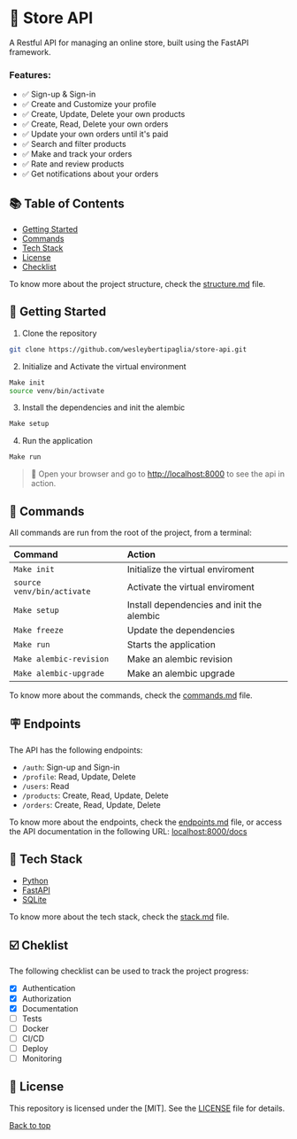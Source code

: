 # 🏪 Store API
A Restful API for managing an online store, built using the FastAPI framework.

### Features:

- ✅ Sign-up & Sign-in
- ✅ Create and Customize your profile
- ✅ Create, Update, Delete your own products
- ✅ Create, Read, Delete your own orders
- ✅ Update your own orders until it's paid
- ✅ Search and filter products
- ✅ Make and track your orders
- ✅ Rate and review products
- ✅ Get notifications about your orders

## 📚 Table of Contents
- [Getting Started](#getting-started)
- [Commands](#-commands)
- [Tech Stack](#-tech-stack)
- [License](#-license)
- [Checklist](#-checklist)

To know more about the project structure, check the [structure.md](/docs/structure.md) file.

## 🤖 Getting Started
1. Clone the repository
```bash
git clone https://github.com/wesleybertipaglia/store-api.git
```

2. Initialize and Activate the virtual environment
```bash
Make init
source venv/bin/activate
```

3. Install the dependencies and init the alembic
```bash
Make setup
```

4. Run the application
```bash
Make run
```

> 🚀 Open your browser and go to [http://localhost:8000](http://localhost:8000) to see the api in action.

## 🧞 Commands

All commands are run from the root of the project, from a terminal:

| Command                    | Action                                    |
| :------------------------  | :---------------------------------------- |
| `Make init`                | Initialize the virtual enviroment         |
| `source venv/bin/activate` | Activate the virtual enviroment           |
| `Make setup`               | Install dependencies and init the alembic |
| `Make freeze`              | Update the dependencies                   |
| `Make run`                 | Starts the application                    |
| `Make alembic-revision`    | Make an alembic revision                  |
| `Make alembic-upgrade`     | Make an alembic upgrade                   |

To know more about the commands, check the [commands.md](/docs/commands.md) file.

## 🪧 Endpoints
The API has the following endpoints:
- `/auth`: Sign-up and Sign-in
- `/profile`: Read, Update, Delete
- `/users`: Read
- `/products`: Create, Read, Update, Delete
- `/orders`: Create, Read, Update, Delete

To know more about the endpoints, check the [endpoints.md](/docs/endpoints.md) file, or access the API documentation in the following URL:
[localhost:8000/docs](http://localhost:8000/docs)

## 🧩 Tech Stack
- [Python](https://www.python.org/)
- [FastAPI](https://fastapi.tiangolo.com/)
- [SQLite](https://www.sqlite.org/)

To know more about the tech stack, check the [stack.md](/docs/stack.md) file.

## ☑️ Cheklist

The following checklist can be used to track the project progress:

- [x] Authentication
- [x] Authorization
- [x] Documentation
- [ ] Tests
- [ ] Docker
- [ ] CI/CD
- [ ] Deploy
- [ ] Monitoring

## 📜 License

This repository is licensed under the [MIT]. See the [LICENSE](LICENSE) file for details.

[Back to top](#store-api)